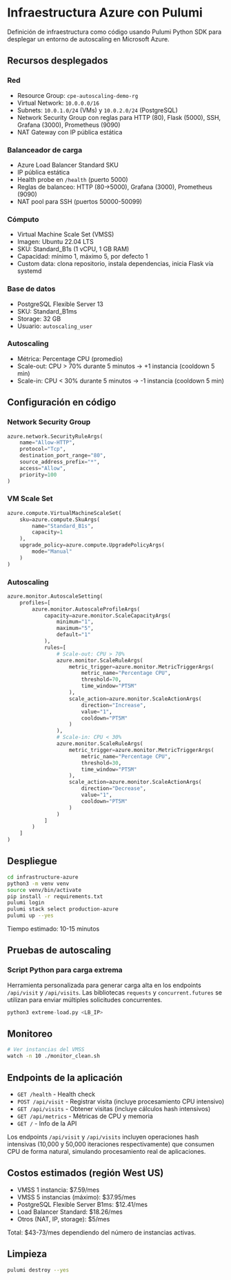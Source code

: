# Infraestructura Azure con Pulumi

Definición de infraestructura como código usando Pulumi Python SDK para desplegar un entorno de autoscaling en Microsoft Azure.

## Recursos desplegados

### Red
- Resource Group: `cpe-autoscaling-demo-rg`
- Virtual Network: `10.0.0.0/16`
- Subnets: `10.0.1.0/24` (VMs) y `10.0.2.0/24` (PostgreSQL)
- Network Security Group con reglas para HTTP (80), Flask (5000), SSH, Grafana (3000), Prometheus (9090)
- NAT Gateway con IP pública estática

### Balanceador de carga
- Azure Load Balancer Standard SKU
- IP pública estática
- Health probe en `/health` (puerto 5000)
- Reglas de balanceo: HTTP (80→5000), Grafana (3000), Prometheus (9090)
- NAT pool para SSH (puertos 50000-50099)

### Cómputo
- Virtual Machine Scale Set (VMSS)
- Imagen: Ubuntu 22.04 LTS
- SKU: Standard_B1s (1 vCPU, 1 GB RAM)
- Capacidad: mínimo 1, máximo 5, por defecto 1
- Custom data: clona repositorio, instala dependencias, inicia Flask vía systemd

### Base de datos
- PostgreSQL Flexible Server 13
- SKU: Standard_B1ms
- Storage: 32 GB
- Usuario: `autoscaling_user`

### Autoscaling
- Métrica: Percentage CPU (promedio)
- Scale-out: CPU > 70% durante 5 minutos → +1 instancia (cooldown 5 min)
- Scale-in: CPU < 30% durante 5 minutos → -1 instancia (cooldown 5 min)

## Configuración en código

### Network Security Group
```python
azure.network.SecurityRuleArgs(
    name="Allow-HTTP",
    protocol="Tcp",
    destination_port_range="80",
    source_address_prefix="*",
    access="Allow",
    priority=100
)
```

### VM Scale Set
```python
azure.compute.VirtualMachineScaleSet(
    sku=azure.compute.SkuArgs(
        name="Standard_B1s",
        capacity=1
    ),
    upgrade_policy=azure.compute.UpgradePolicyArgs(
        mode="Manual"
    )
)
```

### Autoscaling
```python
azure.monitor.AutoscaleSetting(
    profiles=[
        azure.monitor.AutoscaleProfileArgs(
            capacity=azure.monitor.ScaleCapacityArgs(
                minimum="1",
                maximum="5",
                default="1"
            ),
            rules=[
                # Scale-out: CPU > 70%
                azure.monitor.ScaleRuleArgs(
                    metric_trigger=azure.monitor.MetricTriggerArgs(
                        metric_name="Percentage CPU",
                        threshold=70,
                        time_window="PT5M"
                    ),
                    scale_action=azure.monitor.ScaleActionArgs(
                        direction="Increase",
                        value="1",
                        cooldown="PT5M"
                    )
                ),
                # Scale-in: CPU < 30%
                azure.monitor.ScaleRuleArgs(
                    metric_trigger=azure.monitor.MetricTriggerArgs(
                        metric_name="Percentage CPU",
                        threshold=30,
                        time_window="PT5M"
                    ),
                    scale_action=azure.monitor.ScaleActionArgs(
                        direction="Decrease",
                        value="1",
                        cooldown="PT5M"
                    )
                )
            ]
        )
    ]
)
```

## Despliegue

```bash
cd infrastructure-azure
python3 -m venv venv
source venv/bin/activate
pip install -r requirements.txt
pulumi login
pulumi stack select production-azure
pulumi up --yes
```

Tiempo estimado: 10-15 minutos

## Pruebas de autoscaling 

### Script Python para carga extrema

Herramienta personalizada para generar carga alta en los endpoints `/api/visit` y `/api/visits`. Las bibliotecas `requests` y `concurrent.futures` se utilizan para enviar múltiples solicitudes concurrentes.

```python
python3 extreme-load.py <LB_IP>
```


## Monitoreo

```bash
# Ver instancias del VMSS
watch -n 10 ./monitor_clean.sh
```

## Endpoints de la aplicación

- `GET /health` - Health check
- `POST /api/visit` - Registrar visita (incluye procesamiento CPU intensivo)
- `GET /api/visits` - Obtener visitas (incluye cálculos hash intensivos)
- `GET /api/metrics` - Métricas de CPU y memoria
- `GET /` - Info de la API

Los endpoints `/api/visit` y `/api/visits` incluyen operaciones hash intensivas (10,000 y 50,000 iteraciones respectivamente) que consumen CPU de forma natural, simulando procesamiento real de aplicaciones.

## Costos estimados (región West US)

- VMSS 1 instancia: $7.59/mes
- VMSS 5 instancias (máximo): $37.95/mes
- PostgreSQL Flexible Server B1ms: $12.41/mes
- Load Balancer Standard: $18.26/mes
- Otros (NAT, IP, storage): $5/mes

Total: $43-73/mes dependiendo del número de instancias activas.

## Limpieza

```bash
pulumi destroy --yes
```

